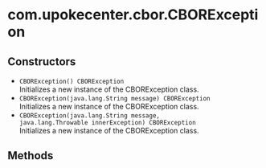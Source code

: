 # com.upokecenter.cbor.CBORException

## Constructors

* `CBORException() CBORException`<br>
 Initializes a new instance of the CBORException
 class.
* `CBORException​(java.lang.String message) CBORException`<br>
 Initializes a new instance of the CBORException
 class.
* `CBORException​(java.lang.String message,
java.lang.Throwable innerException) CBORException`<br>
 Initializes a new instance of the CBORException
 class.

## Methods
